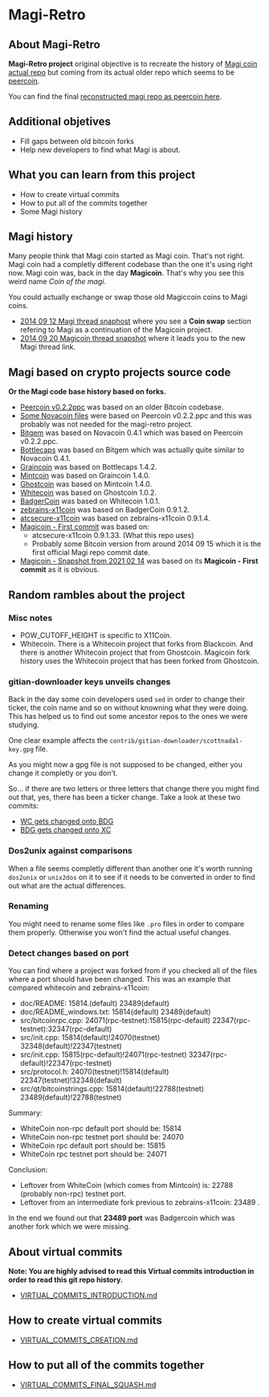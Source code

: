 # Magi-Retro

## About Magi-Retro

**Magi-Retro project** original objective is to recreate the history of [Magi coin actual repo](https://github.com/magi-dev/magi) but coming from its actual older repo which seems to be [peercoin](https://github.com/magi-retro/peercoin).

You can find the final [reconstructed magi repo as peercoin here](https://github.com/magi-retro/peercoin).

## Additional objetives

- Fill gaps between old bitcoin forks
- Help new developers to find what Magi is about.

## What you can learn from this project

- How to create virtual commits
- How to put all of the commits together
- Some Magi history

## Magi history

Many people think that Magi coin started as Magi coin.
That's not right. Magi coin had a completly different codebase than the one it's using right now.
Magi coin was, back in the day **Magicoin**. That's why you see this weird name *Coin of the magi*.

You could actually exchange or swap those old Magiccoin coins to Magi coins.

- [2014 09 12 Magi thread snaphost](https://web.archive.org/web/20140912075652/https://bitcointalk.org/index.php?topic=735170.0) where you see a **Coin swap** section refering to Magi as a continuation of the Magicoin project.
- [2014 09 20 Magicoin thread snapshot](https://web.archive.org/web/20140920014622/https://bitcointalk.org/index.php?topic=548368.0) where it leads you to the new Magi thread link.

## Magi based on crypto projects source code

**Or the Magi code base history based on forks.**

- [Peercoin v0.2.2ppc](https://github.com/magi-retro/peercoin/commits/v0.2.2ppc/) was based on an older Bitcoin codebase.
- [Some Novacoin files](https://github.com/magi-retro/peercoin/commits/MANUAL-FORK-PEERCOIN-NOVACOIN/) were based on Peercoin v0.2.2.ppc and this was probably was not needed for the magi-retro project.
- [Bitgem](https://github.com/magi-retro/peercoin/commits/MANUAL-FORK-NOVACOIN-BITGEM/) was based on Novacoin 0.4.1 which was based on Peercoin v0.2.2.ppc.
- [Bottlecaps](https://github.com/magi-retro/peercoin/commits/MANUAL-FORK-BITGEM-BOTTLECAP/) was based on Bitgem which was actually quite similar to Novacoin 0.4.1.
- [Graincoin](https://github.com/magi-retro/peercoin/commits/MANUAL-FORK-BOTTLECAPS-GRAINCOIN/) was based on Bottlecaps 1.4.2.
- [Mintcoin](https://github.com/magi-retro/peercoin/commits/MANUAL-FORK-GRAINCOIN-MINTCOIN/) was based on Graincoin 1.4.0.
- [Ghostcoin](https://github.com/magi-retro/peercoin/commits/MANUAL-FORK-MINTCOIN-GHOSTCOIN/) was based on Mintcoin 1.4.0.
- [Whitecoin](https://github.com/magi-retro/peercoin/commits/MANUAL-FORK-GHOSTCOIN-WHITECOIN/) was based on Ghostcoin 1.0.2.
- [BadgerCoin](https://github.com/magi-retro/peercoin/commits/MANUAL-FORK-WHITECOIN-BADGERCOIN/) was based on Whitecoin 1.0.1.
- [zebrains-x11coin](https://github.com/magi-retro/peercoin/commits/MANUAL-FORK-BADGERCOIN-ZEBRAINSX11/) was based on BadgerCoin 0.9.1.2.
- [atcsecure-x11coin](https://github.com/magi-retro/peercoin/commits/MANUAL-FORK-ZEBRAINSX11-ATCSECUREX11/) was based on zebrains-x11coin 0.9.1.4.
- [Magicoin - First commit](https://github.com/magi-retro/peercoin/commits/MANUAL-FORK-X11COIN-MAGIv2/) was based on:
    - atcsecure-x11coin 0.9.1.33. (What this repo uses)
    - Probably some Bitcoin version from around 2014 09 15 which it is the first official Magi repo commit date.
- [Magicoin - Snapshot from 2021 02 14](https://github.com/magi-retro/peercoin/commits/MAGI-2021-02-14/) was based on its **Magicoin - First commit** as it is obvious.

## Random rambles about the project

### Misc notes

- POW_CUTOFF_HEIGHT is specific to X11Coin.
- Whitecoin. There is a Whitecoin project that forks from Blackcoin. And there is another Whitecoin project that from Ghostcoin. Magicoin fork history uses the Whitecoin project that has been forked from Ghostcoin.

### gitian-downloader keys unveils changes

Back in the day some coin developers used `sed` in order to change their ticker, the coin name and so on without knowning what they were doing.
This has helped us to find out some ancestor repos to the ones we were studying.

One clear example affects the `contrib/gitian-downloader/scottnadal-key.gpg` file.

As you might now a gpg file is not supposed to be changed, either you change it completly or you don't.

So... if there are two letters or three letters that change there you might find out that, yes, there has been a ticker change.
Take a look at these two commits:

- [WC gets changed onto BDG](https://github.com/magi-retro/peercoin/commit/98897226a1c37b22407c2a733707921970b9f5e7)
- [BDG gets changed onto XC](https://github.com/magi-retro/peercoin/commit/da8975290b537f51c49b1bb9cf79fcdec525723b)

### Dos2unix against comparisons

When a file seems completly different than another one it's worth running `dos2unix` or `unix2dos` on it to see if it needs to be converted in order to find out what are the actual differences.

### Renaming

You might need to rename some files like `.pro` files in order to compare them properly. Otherwise you won't find the actual useful changes.

### Detect changes based on port

You can find where a project was forked from if you checked all of the files where a port should have been changed. This was an example that compared whitecoin and zebrains-x11coin:

- doc/README:                15814.(default) 23489(default)
- doc/README_windows.txt:    15814(default) 23489(default)
- src/bitcoinrpc.cpp:        24071(rpc-testnet):15815(rpc-default) 22347(rpc-testnet):32347(rpc-default)
- src/init.cpp:              15814(default)!24070(testnet) 32348(default)!22347(testnet)
- src/init.cpp:              15815(rpc-default)!24071(rpc-testnet) 32347(rpc-default)!22347(rpc-testnet)
- src/protocol.h:            24070(testnet)!15814(default) 22347(testnet)!32348(default)
- src/qt/bitcoinstrings.cpp: 15814(default)!22788(testnet) 23489(default)!22788(testnet)

Summary:

- WhiteCoin non-rpc default port should be: 15814
- WhiteCoin non-rpc testnet port should be: 24070
- WhiteCoin     rpc default port should be: 15815
- WhiteCoin     rpc testnet port should be: 24071

Conclusion:

- Leftover from WhiteCoin (which comes from Mintcoin) is: 22788 (probably non-rpc) testnet port.
- Leftover from an intermediate fork previous to zebrains-x11coin: 23489 .

In the end we found out that **23489 port** was Badgercoin which was another fork which we were missing.

## About virtual commits

**Note: You are highly advised to read this Virtual commits introduction in order to read this git repo history.**

- [VIRTUAL_COMMITS_INTRODUCTION.md](VIRTUAL_COMMITS_INTRODUCTION.md)

## How to create virtual commits

- [VIRTUAL_COMMITS_CREATION.md](VIRTUAL_COMMITS_CREATION.md)

## How to put all of the commits together

- [VIRTUAL_COMMITS_FINAL_SQUASH.md](VIRTUAL_COMMITS_FINAL_SQUASH.md)
